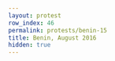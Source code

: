 ```yaml
---
layout: protest
row_index: 46
permalink: protests/benin-15
title: Benin, August 2016
hidden: true
---
```

